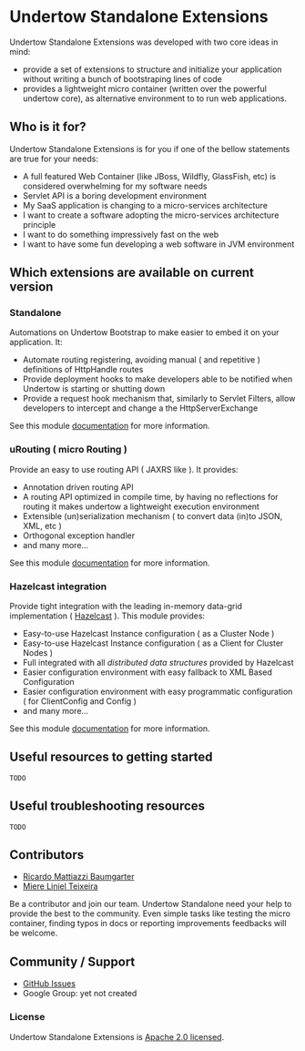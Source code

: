 # Undertow Standalone Extensions

Undertow Standalone Extensions was developed with two core ideas in mind:
- provide a set of extensions to structure and initialize your application without writing a bunch of bootstraping lines of code
- provides a lightweight micro container (written over the powerful undertow core), as alternative environment to to run web applications.

## Who is it for?
Undertow Standalone Extensions is for you if one of the bellow statements are true for your needs:
- A full featured Web Container (like JBoss, Wildfly, GlassFish, etc) is considered overwhelming for my software needs
- Servlet API is a boring development environment
- My SaaS application is changing to a micro-services architecture
- I want to create a software adopting the micro-services architecture principle
- I want to do something impressively fast on the web
- I want to have some fun developing a web software in JVM environment

## Which extensions are available on current version

### Standalone
Automations on Undertow Bootstrap to make easier to embed it on your application. It:
- Automate routing registering, avoiding manual ( and repetitive ) definitions of HttpHandle routes
- Provide deployment hooks to make developers able to be notified when Undertow is starting or shutting down
- Provide a request hook mechanism that, similarly to Servlet Filters, allow developers to intercept and change a the HttpServerExchange

See this module [documentation](https://github.com/Skullabs/undertow-standalone/tree/master/undertow-standalone) for more information.

### uRouting ( micro Routing )
Provide an easy to use routing API ( JAXRS like ). It provides:
- Annotation driven routing API
- A routing API optimized in compile time, by having no reflections for routing it makes undertow a lightweight execution environment
- Extensible (un)serialization mechanism ( to convert data (in)to JSON, XML, etc )
- Orthogonal exception handler
- and many more...

See this module [documentation](https://github.com/Skullabs/undertow-standalone/tree/master/undertow-urouting) for more information.

### Hazelcast integration
Provide tight integration with the leading in-memory data-grid implementation ( [Hazelcast](http://hazelcast.org/) ). This module provides:
- Easy-to-use Hazelcast Instance configuration ( as a Cluster Node )
- Easy-to-use Hazelcast Instance configuration ( as a Client for Cluster Nodes )
- Full integrated with all _distributed data structures_ provided by Hazelcast
- Easier configuration environment with easy fallback to XML Based Configuration
- Easier configuration environment with easy programmatic configuration ( for ClientConfig and Config )
- and many more...

See this module [documentation](https://github.com/Skullabs/undertow-standalone/tree/master/undertow-hazelcast) for more information.

## Useful resources to getting started
``` TODO ```

## Useful troubleshooting resources
``` TODO ```

## Contributors
- [Ricardo Mattiazzi Baumgarter](https://github.com/ladraum)
- [Miere Liniel Teixeira](https://github.com/miere)

Be a contributor and join our team. Undertow Standalone need your help to provide the best to the community. Even simple tasks like testing the micro container, finding typos in docs or reporting improvements feedbacks will be welcome.

## Community / Support
* [GitHub Issues](https://github.com/Skullabs/undertow-standalone/issues)
* Google Group: yet not created

### License
Undertow Standalone Extensions is [Apache 2.0 licensed](http://www.apache.org/licenses/LICENSE-2.0.html).
